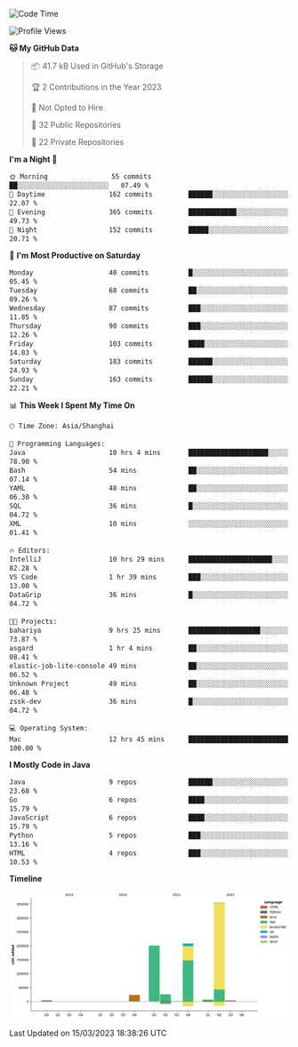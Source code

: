 <!--START_SECTION:waka-->
![Code Time](http://img.shields.io/badge/Code%20Time-1%2C653%20hrs%2030%20mins-blue)

![Profile Views](http://img.shields.io/badge/Profile%20Views-2-blue)

**🐱 My GitHub Data** 

> 📦 41.7 kB Used in GitHub's Storage 
 > 
> 🏆 2 Contributions in the Year 2023
 > 
> 🚫 Not Opted to Hire
 > 
> 📜 32 Public Repositories 
 > 
> 🔑 22 Private Repositories 
 > 
**I'm a Night 🦉** 

```text
🌞 Morning                55 commits          ██░░░░░░░░░░░░░░░░░░░░░░░   07.49 % 
🌆 Daytime                162 commits         ██████░░░░░░░░░░░░░░░░░░░   22.07 % 
🌃 Evening                365 commits         ████████████░░░░░░░░░░░░░   49.73 % 
🌙 Night                  152 commits         █████░░░░░░░░░░░░░░░░░░░░   20.71 % 
```
📅 **I'm Most Productive on Saturday** 

```text
Monday                   40 commits          █░░░░░░░░░░░░░░░░░░░░░░░░   05.45 % 
Tuesday                  68 commits          ██░░░░░░░░░░░░░░░░░░░░░░░   09.26 % 
Wednesday                87 commits          ███░░░░░░░░░░░░░░░░░░░░░░   11.85 % 
Thursday                 90 commits          ███░░░░░░░░░░░░░░░░░░░░░░   12.26 % 
Friday                   103 commits         ████░░░░░░░░░░░░░░░░░░░░░   14.03 % 
Saturday                 183 commits         ██████░░░░░░░░░░░░░░░░░░░   24.93 % 
Sunday                   163 commits         ██████░░░░░░░░░░░░░░░░░░░   22.21 % 
```


📊 **This Week I Spent My Time On** 

```text
🕑︎ Time Zone: Asia/Shanghai

💬 Programming Languages: 
Java                     10 hrs 4 mins       ████████████████████░░░░░   78.90 % 
Bash                     54 mins             ██░░░░░░░░░░░░░░░░░░░░░░░   07.14 % 
YAML                     48 mins             ██░░░░░░░░░░░░░░░░░░░░░░░   06.30 % 
SQL                      36 mins             █░░░░░░░░░░░░░░░░░░░░░░░░   04.72 % 
XML                      10 mins             ░░░░░░░░░░░░░░░░░░░░░░░░░   01.41 % 

🔥 Editors: 
IntelliJ                 10 hrs 29 mins      █████████████████████░░░░   82.28 % 
VS Code                  1 hr 39 mins        ███░░░░░░░░░░░░░░░░░░░░░░   13.00 % 
DataGrip                 36 mins             █░░░░░░░░░░░░░░░░░░░░░░░░   04.72 % 

🐱‍💻 Projects: 
bahariya                 9 hrs 25 mins       ██████████████████░░░░░░░   73.87 % 
asgard                   1 hr 4 mins         ██░░░░░░░░░░░░░░░░░░░░░░░   08.41 % 
elastic-job-lite-console 49 mins             ██░░░░░░░░░░░░░░░░░░░░░░░   06.52 % 
Unknown Project          49 mins             ██░░░░░░░░░░░░░░░░░░░░░░░   06.48 % 
zssk-dev                 36 mins             █░░░░░░░░░░░░░░░░░░░░░░░░   04.72 % 

💻 Operating System: 
Mac                      12 hrs 45 mins      █████████████████████████   100.00 % 
```

**I Mostly Code in Java** 

```text
Java                     9 repos             ██████░░░░░░░░░░░░░░░░░░░   23.68 % 
Go                       6 repos             ████░░░░░░░░░░░░░░░░░░░░░   15.79 % 
JavaScript               6 repos             ████░░░░░░░░░░░░░░░░░░░░░   15.79 % 
Python                   5 repos             ███░░░░░░░░░░░░░░░░░░░░░░   13.16 % 
HTML                     4 repos             ███░░░░░░░░░░░░░░░░░░░░░░   10.53 % 
```



**Timeline**

![Lines of Code chart](https://raw.githubusercontent.com/youtiaoguagua/youtiaoguagua/master/assets/bar_graph.png)


 Last Updated on 15/03/2023 18:38:26 UTC
<!--END_SECTION:waka-->